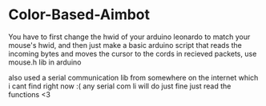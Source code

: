 # Color-Based-Aimbot

You have to first change the hwid of your arduino leonardo to match your mouse's hwid, and then just make a basic arduino script that reads the incoming bytes and moves the cursor to the cords in recieved packets,
use mouse.h lib in arduino

also used a serial communication lib from somewhere on the internet which i cant find right now :( any serial com li will do just fine just read the functions <3
